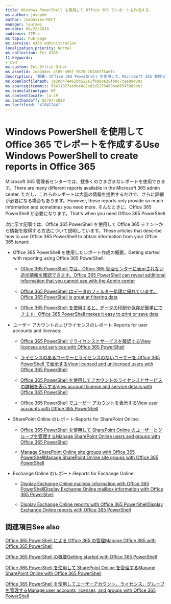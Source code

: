 ```yaml
---
title: Windows PowerShell を使用して Office 365 でレポートを作成する
ms.author: josephd
author: JoeDavies-MSFT
manager: laurawi
ms.date: 06/22/2018
audience: ITPro
ms.topic: hub-page
ms.service: o365-administration
localization_priority: Normal
ms.collection: Ent_O365
f1.keywords:
- CSH
ms.custom: Ent_Office_Other
ms.assetid: 1ea4d4ec-af89-496f-9678-701867f5a6fc
description: '概要: Office 365 PowerShell を使用して、Microsoft 365 管理センターでは作成できないレポートを作成します。'
ms.openlocfilehash: 3a20c47e462bb522e1fb98ba28fb8c7cee89408c
ms.sourcegitcommit: 99411927abdb40c2e82d2279489ba60545989bb1
ms.translationtype: MT
ms.contentlocale: ja-JP
ms.lasthandoff: 02/07/2020
ms.locfileid: "41841244"
---
```

# <a name="use-windows-powershell-to-create-reports-in-office-365"></a><span data-ttu-id="34e0d-103">Windows PowerShell を使用して Office 365 でレポートを作成する</span><span class="sxs-lookup"><span data-stu-id="34e0d-103">Use Windows PowerShell to create reports in Office 365</span></span>

<span data-ttu-id="34e0d-104">Microsoft 365 管理者センターでは、数多くのさまざまなレポートを使用できます。</span><span class="sxs-lookup"><span data-stu-id="34e0d-104">There are many different reports available in the Microsoft 365 admin center.</span></span> <span data-ttu-id="34e0d-105">ただし、これらのレポートは大量の情報を提供するだけで、さらに詳細が必要になる場合もあります。</span><span class="sxs-lookup"><span data-stu-id="34e0d-105">However, these reports only provide so much information and sometimes you need more.</span></span> <span data-ttu-id="34e0d-106">そんなときに、Office 365 PowerShell が必要になります。</span><span class="sxs-lookup"><span data-stu-id="34e0d-106">That's when you need Office 365 PowerShell</span></span>
  
<span data-ttu-id="34e0d-107">次に示す記事では、Office 365 PowerShell を使用して Office 365 テナントから情報を取得する方法について説明しています。</span><span class="sxs-lookup"><span data-stu-id="34e0d-107">These articles that describe how to use Office 365 PowerShell to obtain information from your Office 365 tenant:</span></span>
  
- <span data-ttu-id="34e0d-108">Office 365 PowerShell を使用したレポート作成の概要。</span><span class="sxs-lookup"><span data-stu-id="34e0d-108">Getting started with reporting using Office 365 PowerShell:</span></span>
    
  - [<span data-ttu-id="34e0d-109">Office 365 PowerShell では、Office 365 管理センターに表示されない追加情報を確認できます。</span><span class="sxs-lookup"><span data-stu-id="34e0d-109">Office 365 PowerShell can reveal additional information that you cannot see with the Admin center</span></span>](https://technet.microsoft.com/library/dn568034.aspx#reveal)
    
  - [<span data-ttu-id="34e0d-110">Office 365 PowerShell はデータのフィルター処理に優れています。</span><span class="sxs-lookup"><span data-stu-id="34e0d-110">Office 365 PowerShell is great at filtering data</span></span>](https://technet.microsoft.com/library/dn568034.aspx#filter)
    
  - [<span data-ttu-id="34e0d-111">Office 365 PowerShell を使用すると、データの印刷や保存が簡単にできます。</span><span class="sxs-lookup"><span data-stu-id="34e0d-111">Office 365 PowerShell makes it easy to print or save data</span></span>](https://technet.microsoft.com/library/dn568034.aspx#printsave)
    
- <span data-ttu-id="34e0d-112">ユーザー アカウントおよびライセンスのレポート:</span><span class="sxs-lookup"><span data-stu-id="34e0d-112">Reports for user accounts and licenses:</span></span>
    
  - [<span data-ttu-id="34e0d-113">Office 365 PowerShell でライセンスとサービスを確認する</span><span class="sxs-lookup"><span data-stu-id="34e0d-113">View licenses and services with Office 365 PowerShell</span></span>](view-licenses-and-services-with-office-365-powershell.md)
    
  - [<span data-ttu-id="34e0d-114">ライセンスのあるユーザーとライセンスのないユーザーを Office 365 PowerShell で表示する</span><span class="sxs-lookup"><span data-stu-id="34e0d-114">View licensed and unlicensed users with Office 365 PowerShell</span></span>](view-licensed-and-unlicensed-users-with-office-365-powershell.md)
    
  - [<span data-ttu-id="34e0d-115">Office 365 PowerShell を使用してアカウントのライセンスとサービスの詳細を表示する</span><span class="sxs-lookup"><span data-stu-id="34e0d-115">View account license and service details with Office 365 PowerShell</span></span>](view-account-license-and-service-details-with-office-365-powershell.md)
    
  - [<span data-ttu-id="34e0d-116">Office 365 PowerShell でユーザー アカウントを表示する</span><span class="sxs-lookup"><span data-stu-id="34e0d-116">View user accounts with Office 365 PowerShell</span></span>](view-user-accounts-with-office-365-powershell.md)
    
- <span data-ttu-id="34e0d-117">SharePoint Online のレポート:</span><span class="sxs-lookup"><span data-stu-id="34e0d-117">Reports for SharePoint Online:</span></span>
    
  - [<span data-ttu-id="34e0d-118">Office 365 PowerShell を使用して SharePoint Online のユーザーとグループを管理する</span><span class="sxs-lookup"><span data-stu-id="34e0d-118">Manage SharePoint Online users and groups with Office 365 PowerShell</span></span>](https://technet.microsoft.com/library/9680af2e-a965-4e62-92ee-da72105c7800.aspx)
    
  - [<span data-ttu-id="34e0d-119">Manage SharePoint Online site groups with Office 365 PowerShell</span><span class="sxs-lookup"><span data-stu-id="34e0d-119">Manage SharePoint Online site groups with Office 365 PowerShell</span></span>](https://technet.microsoft.com/library/122f4099-c78d-4cce-bab0-4343b04596ae.aspx)
    
- <span data-ttu-id="34e0d-120">Exchange Online のレポート:</span><span class="sxs-lookup"><span data-stu-id="34e0d-120">Reports for Exchange Online:</span></span>
    
  - [<span data-ttu-id="34e0d-121">Display Exchange Online mailbox information with Office 365 PowerShell</span><span class="sxs-lookup"><span data-stu-id="34e0d-121">Display Exchange Online mailbox information with Office 365 PowerShell</span></span>](https://technet.microsoft.com/library/13843002-56ca-4b75-81c5-84386522b01b.aspx)
    
  - [<span data-ttu-id="34e0d-122">Display Exchange Online reports with Office 365 PowerShell</span><span class="sxs-lookup"><span data-stu-id="34e0d-122">Display Exchange Online reports with Office 365 PowerShell</span></span>](https://technet.microsoft.com/library/4873a063-9fc4-4ed9-826a-6e935fef61d4.aspx)
    
## <a name="see-also"></a><span data-ttu-id="34e0d-123">関連項目</span><span class="sxs-lookup"><span data-stu-id="34e0d-123">See also</span></span>

[<span data-ttu-id="34e0d-124">Office 365 PowerShell による Office 365 の管理</span><span class="sxs-lookup"><span data-stu-id="34e0d-124">Manage Office 365 with Office 365 PowerShell</span></span>](manage-office-365-with-office-365-powershell.md)
  
[<span data-ttu-id="34e0d-125">Office 365 PowerShell の概要</span><span class="sxs-lookup"><span data-stu-id="34e0d-125">Getting started with Office 365 PowerShell</span></span>](getting-started-with-office-365-powershell.md)
  
[<span data-ttu-id="34e0d-126">Office 365 PowerShell を使用して SharePoint Online を管理する</span><span class="sxs-lookup"><span data-stu-id="34e0d-126">Manage SharePoint Online with Office 365 PowerShell</span></span>](manage-sharepoint-online-with-office-365-powershell.md)
  
[<span data-ttu-id="34e0d-127">Office 365 PowerShell を使用してユーザーアカウント、ライセンス、グループを管理する</span><span class="sxs-lookup"><span data-stu-id="34e0d-127">Manage user accounts, licenses, and groups with Office 365 PowerShell</span></span>](manage-user-accounts-and-licenses-with-office-365-powershell.md)
  

